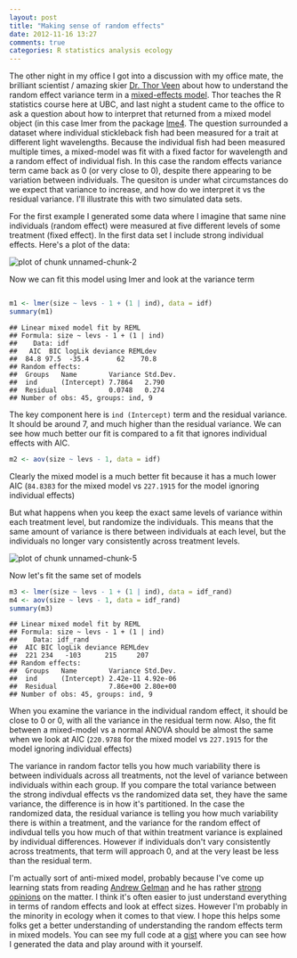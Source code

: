 ```yaml
---
layout: post
title: "Making sense of random effects"
date: 2012-11-16 13:27
comments: true
categories: R statistics analysis ecology
---
```



The other night in my office I got into a discussion with my office mate, the brilliant scientist  / amazing skier [Dr. Thor Veen](http://www.zoology.ubc.ca/~veen/thorubc/thor.html) about how to understand the random effect variance term in a [mixed-effects model](http://en.wikipedia.org/wiki/Mixed_model).  Thor teaches the R statistics course here at UBC, and last night a student came to the office to ask a question about how to interpret that returned from a mixed model object (in this case lmer from the package [lme4](http://lme4.r-forge.r-project.org/).  The question surrounded a dataset where individual stickleback fish had been measured for a trait at different light wavelengths.  Because the individual fish had been measured multiple times, a mixed-model was fit with a fixed factor for wavelength and a random effect of individual fish.  In this case the random effects variance term came back as 0 (or very close to 0), despite there appearing to be variation between individuals.  The quesiton is under what circumstances do we expect that variance to increase, and how do we interpret it vs the residual variance.  I'll illustrate this with two simulated data sets.  
<!--more-->    
For the first example I generated some data where I imagine that same nine individuals (random effect) were measured at five different levels of some treatment (fixed effect).  In the first data set I include strong individual effects.  Here's a plot of the data:



![plot of chunk unnamed-chunk-2](http://emhart.info/images/unnamed-chunk-2.png) 


Now we can fit this model using lmer and look at the variance term


```r

m1 <- lmer(size ~ levs - 1 + (1 | ind), data = idf)
summary(m1)
```

```
## Linear mixed model fit by REML 
## Formula: size ~ levs - 1 + (1 | ind) 
##    Data: idf 
##   AIC  BIC logLik deviance REMLdev
##  84.8 97.5  -35.4       62    70.8
## Random effects:
##  Groups   Name        Variance Std.Dev.
##  ind      (Intercept) 7.7864   2.790   
##  Residual             0.0748   0.274   
## Number of obs: 45, groups: ind, 9

```


The key component here is `ind (Intercept)` term and the residual variance. It should be around 7, and much higher than the residual variance.  We can see how much better our fit is compared to a fit that ignores individual effects with AIC.

```r
m2 <- aov(size ~ levs - 1, data = idf)
```

Clearly the mixed model is a much better fit because it has a much lower AIC (`84.8383` for the mixed model vs `227.1915` for the model ignoring individual effects)

But what happens when you keep the exact same levels of variance within each treatment level, but randomize the individuals.  This means that the same amount of variance is there between individuals at each level, but the individuals no longer vary consistently across treatment levels.

![plot of chunk unnamed-chunk-5](http://emhart.info/images/unnamed-chunk-5.png) 



Now let's fit the same set of models


```r
m3 <- lmer(size ~ levs - 1 + (1 | ind), data = idf_rand)
m4 <- aov(size ~ levs - 1, data = idf_rand)
summary(m3)
```

```
## Linear mixed model fit by REML 
## Formula: size ~ levs - 1 + (1 | ind) 
##    Data: idf_rand 
##  AIC BIC logLik deviance REMLdev
##  221 234   -103      215     207
## Random effects:
##  Groups   Name        Variance Std.Dev.
##  ind      (Intercept) 2.42e-11 4.92e-06
##  Residual             7.86e+00 2.80e+00
## Number of obs: 45, groups: ind, 9

```


When you examine the variance in the individual random effect, it should be close to 0 or 0, with all the variance in the residual term now.  Also, the fit between a mixed-model vs a normal ANOVA should be almost the same when we look at AIC (`220.9788` for the mixed model vs `227.1915` for the model ignoring individual effects)

The variance in random factor tells you how much variability there is between individuals across all treatments, not the level of variance between individuals within each group.  If you compare the total variance between the strong indivdual effects vs the randomized data set, they have the same variance, the difference is in how it's partitioned.  In the case the randomized data, the residual variance is telling you how much variability there is within a treatment, and the variance for the random effect of indivdual tells you how much of that within treatment variance is explained by individual differences.  However if individuals don't vary consistently across treatments, that term will approach 0, and at the very least be less than the residual term.



I'm actually sort of anti-mixed model, probably because I've come up learning stats from reading [Andrew Gelman](http://andrewgelman.com/) and he has rather [strong opinions](http://andrewgelman.com/2010/12/so-called_fixed/) on the matter. I think it's often easier to just understand everything in terms of random effects and look at effect sizes.  However I'm probably in the minority in ecology when it comes to that view. I hope this helps some folks get a better understanding of understanding the random effects term in mixed models.  You can see my full code at a [gist](https://gist.github.com/4091050) where you can see how I generated the data and play around with it yourself.
